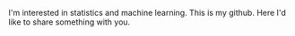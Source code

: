 I'm interested in statistics and machine learning.
This is my github.
Here I'd like to share something with you.

<!---
caimingrui832/caimingrui832 is a ✨ special ✨ repository because its `README.md` (this file) appears on your GitHub profile.
You can click the Preview link to take a look at your changes.
--->
